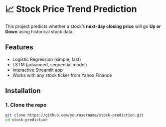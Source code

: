 # 📈 Stock Price Trend Prediction

This project predicts whether a stock’s **next-day closing price** will go **Up or Down** using historical stock data.

## Features
- Logistic Regression (simple, fast)
- LSTM (advanced, sequential model)
- Interactive Streamlit app
- Works with any stock ticker from Yahoo Finance

## Installation

### 1. Clone the repo
```bash
git clone https://github.com/yourusername/stock-prediction.git
cd stock-prediction
